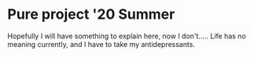 # Pure project '20 Summer

Hopefully I will have something to explain here, now I don't.....
Life has no meaning currently, and I have to take my antidepressants.
